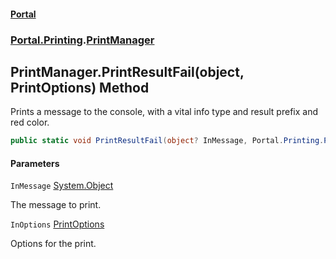 #### [Portal](index.md 'index')
### [Portal.Printing](Portal.Printing.md 'Portal.Printing').[PrintManager](PrintManager.md 'Portal.Printing.PrintManager')

## PrintManager.PrintResultFail(object, PrintOptions) Method

Prints a message to the console, with a vital info type and result prefix and red color.

```csharp
public static void PrintResultFail(object? InMessage, Portal.Printing.PrintOptions? InOptions=null);
```
#### Parameters

<a name='Portal.Printing.PrintManager.PrintResultFail(object,Portal.Printing.PrintOptions).InMessage'></a>

`InMessage` [System.Object](https://docs.microsoft.com/en-us/dotnet/api/System.Object 'System.Object')

The message to print.

<a name='Portal.Printing.PrintManager.PrintResultFail(object,Portal.Printing.PrintOptions).InOptions'></a>

`InOptions` [PrintOptions](PrintOptions.md 'Portal.Printing.PrintOptions')

Options for the print.